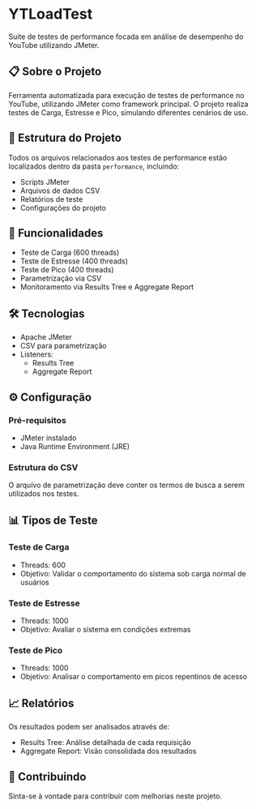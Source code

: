 # YTLoadTest

Suite de testes de performance focada em análise de desempenho do YouTube utilizando JMeter.

## 📋 Sobre o Projeto

Ferramenta automatizada para execução de testes de performance no YouTube, utilizando JMeter como framework principal. O projeto realiza testes de Carga, Estresse e Pico, simulando diferentes cenários de uso.

## 📁 Estrutura do Projeto

Todos os arquivos relacionados aos testes de performance estão localizados dentro da pasta `performance`, incluindo:
- Scripts JMeter
- Arquivos de dados CSV
- Relatórios de teste
- Configurações do projeto

## 🚀 Funcionalidades

- Teste de Carga (600 threads)
- Teste de Estresse (400 threads)
- Teste de Pico (400 threads)
- Parametrização via CSV
- Monitoramento via Results Tree e Aggregate Report

## 🛠️ Tecnologias

- Apache JMeter
- CSV para parametrização
- Listeners:
  - Results Tree
  - Aggregate Report

## ⚙️ Configuração

### Pré-requisitos
- JMeter instalado
- Java Runtime Environment (JRE)

### Estrutura do CSV
O arquivo de parametrização deve conter os termos de busca a serem utilizados nos testes.

## 📊 Tipos de Teste

### Teste de Carga
- Threads: 600
- Objetivo: Validar o comportamento do sistema sob carga normal de usuários

### Teste de Estresse
- Threads: 1000
- Objetivo: Avaliar o sistema em condições extremas

### Teste de Pico
- Threads: 1000
- Objetivo: Analisar o comportamento em picos repentinos de acesso

## 📈 Relatórios
Os resultados podem ser analisados através de:
- Results Tree: Análise detalhada de cada requisição
- Aggregate Report: Visão consolidada dos resultados

## 🤝 Contribuindo
Sinta-se à vontade para contribuir com melhorias neste projeto.
